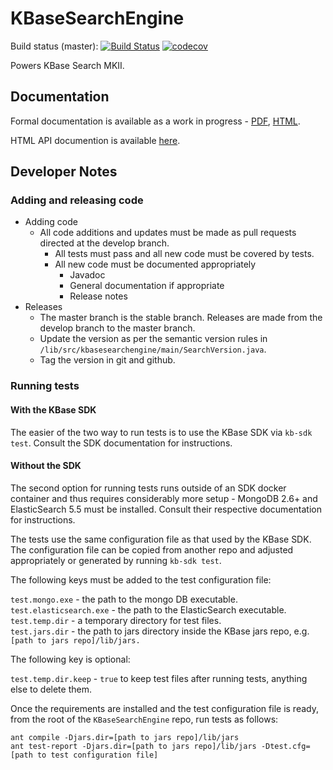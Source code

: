
KBaseSearchEngine
=================

Build status (master):
[![Build Status](https://travis-ci.org/kbase/KBaseSearchEngine.svg?branch=master)](https://travis-ci.org/kbase/KBaseSearchEngine) [![codecov](https://codecov.io/gh/kbase/KBaseSearchEngine/branch/master/graph/badge.svg)](https://codecov.io/gh/kbase/KBaseSearchEngine)

Powers KBase Search MKII.

Documentation
-------------

Formal documentation is available as a work in progress - [PDF](http://htmlpreview.github.io/?https://github.com/arfathpasha/KBaseSearchEngine/blob/dev-html-doc/docsource/KBaseSearchEngine.pdf), [HTML](http://htmlpreview.github.io/?https://github.com/arfathpasha/KBaseSearchEngine/blob/dev-html-doc/docsource/build/html/index.html).

HTML API documention is available [here](http://htmlpreview.github.io/?https://github.com/kbase/KBaseSearchEngine/blob/master/KBaseSearchEngine.html).

Developer Notes
---------------

### Adding and releasing code

* Adding code
  * All code additions and updates must be made as pull requests directed at the develop branch.
    * All tests must pass and all new code must be covered by tests.
    * All new code must be documented appropriately
      * Javadoc
      * General documentation if appropriate
      * Release notes
* Releases
  * The master branch is the stable branch. Releases are made from the develop branch to the master
    branch.
  * Update the version as per the semantic version rules in
    `/lib/src/kbasesearchengine/main/SearchVersion.java`.
  * Tag the version in git and github.

### Running tests

#### With the KBase SDK

The easier of the two way to run tests is to use the KBase SDK via `kb-sdk test`. Consult the
SDK documentation for instructions.

#### Without the SDK

The second option for running tests runs outside of an SDK docker container and thus requires
considerably more setup - MongoDB 2.6+ and ElasticSearch 5.5 must be installed. Consult their
respective documentation for instructions.

The tests use the same configuration file as that used by the KBase SDK.
The configuration file can be copied from another repo and adjusted appropriately or generated by
running `kb-sdk test`.

The following keys must be added to the test configuration file:

`test.mongo.exe` - the path to the mongo DB executable.  
`test.elasticsearch.exe` - the path to the ElasticSearch executable.  
`test.temp.dir` - a temporary directory for test files.  
`test.jars.dir` - the path to jars directory inside the KBase jars repo, e.g.
`[path to jars repo]/lib/jars.`

The following key is optional:

`test.temp.dir.keep` - `true` to keep test files after running tests, anything else to delete
them.

Once the requirements are installed and the test configuration file is ready, from the root of
the `KBaseSearchEngine` repo, run tests as follows:


	ant compile -Djars.dir=[path to jars repo]/lib/jars
	ant test-report -Djars.dir=[path to jars repo]/lib/jars -Dtest.cfg=[path to test configuration file]




